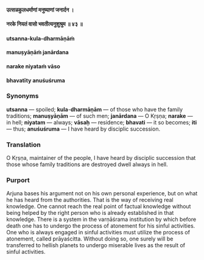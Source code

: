 #### उत्सन्नकुलधर्माणां मनुष्याणां जनार्दन ।
#### नरके नियतं वासो भवतीत्यनुशुश्रुम ॥ ४३ ॥

#### utsanna-kula-dharmāṇāṁ
#### manuṣyāṇāṁ janārdana
#### narake niyataṁ vāso
#### bhavatīty anuśuśruma

### Synonyms

**utsanna** — spoiled; **kula**-**dharmāṇām** — of those who have the family traditions; **manuṣyāṇām** — of such men; **janārdana** — O Kṛṣṇa; **narake** — in hell; **niyatam** — always; **vāsaḥ** — residence; **bhavati** — it so becomes; **iti** — thus; **anuśuśruma** — I have heard by disciplic succession.

### Translation

O Kṛṣṇa, maintainer of the people, I have heard by disciplic succession that those whose family traditions are destroyed dwell always in hell.

### Purport

Arjuna bases his argument not on his own personal experience, but on what he has heard from the authorities. That is the way of receiving real knowledge. One cannot reach the real point of factual knowledge without being helped by the right person who is already established in that knowledge. There is a system in the varṇāśrama institution by which before death one has to undergo the process of atonement for his sinful activities. One who is always engaged in sinful activities must utilize the process of atonement, called prāyaścitta. Without doing so, one surely will be transferred to hellish planets to undergo miserable lives as the result of sinful activities.